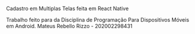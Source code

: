 Cadastro em Multiplas Telas feita em React Native

Trabalho feito para da Disciplina de Programação Para Dispositivos Móveis em Android. Mateus Rebello Rizzo - 202002298431
